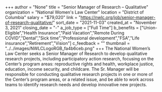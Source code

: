 +++
author = "None"
title = "Senior Manager of Research – Qualitative"
organization = "National Women's Law Center"
location = "District of Columbia"
salary = "$79,020"
link = "https://nwlc.org/job/senior-manager-of-research-qualitative/"
sort_date = "2021-11-03"
created_at = "November 3, 2021"
closing_date = "-"
a_job_type = ["Full Time"]
b_benefits = ["Union-Eligible","Health Insurance","Paid Vacation","Remote During COVID","Dental","Sick time","Professional development","FSA","Life insurance","Retirement","Vision"]
c_feedback = ""
thumbnail = "../../images/NWLCLogoRGB_fa4b6ceb.png"
+++
The National Women’s Law Center seeks a Senior Manager of Research to develop qualitative research projects, including participatory action research, focusing on the Center’s program areas: reproductive rights and health, workplace justice, education, income security, and childcare. The Sr. Manager will be responsible for conducting qualitative research projects in one or more of the Center’s program areas, or a related issue, and be able to work across teams to identify research needs and develop innovative new projects.